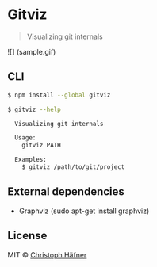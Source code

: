 # Gitviz

>  Visualizing git internals

![] (sample.gif)

## CLI

```sh
$ npm install --global gitviz
```

```sh
$ gitviz --help

  Visualizing git internals

  Usage:
    gitviz PATH

  Examples:
    $ gitviz /path/to/git/project
```

## External dependencies
 * Graphviz (sudo apt-get install graphviz)

## License

MIT © [Christoph Häfner](http://christophhaefner.de)

